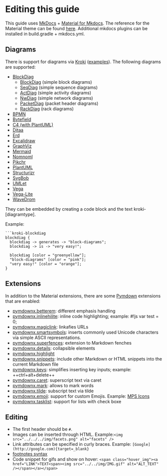 # Editing this guide

This guide uses [MkDocs](https://www.mkdocs.org/) + [Material for Mkdocs](https://squidfunk.github.io/mkdocs-material/).
The reference for the Material theme can be found [here](https://squidfunk.github.io/mkdocs-material/reference/).
Additional mkdocs plugins can be installed in build.gradle + mkdocs.yml.

## Diagrams

There is support for diagrams via [Kroki](http://kroki.io) ([examples](https://kroki.io/examples.html)). The following diagrams are supported:

- [BlockDiag](http://blockdiag.com/en/)
    - [BlockDiag](http://blockdiag.com/en/blockdiag/index.html) (simple block diagrams)
    - [SeqDiag](http://blockdiag.com/en/seqdiag/) (simple sequence diagrams)
    - [ActDiag](http://blockdiag.com/en/actdiag/index.html) (simple activity diagrams)
    - [NwDiag](http://blockdiag.com/en/nwdiag/index.html) (simple network diagrams)
    - [PacketDiag](http://blockdiag.com/en/nwdiag/packetdiag-examples.html) (packet header diagrams)
    - [RackDiag](http://blockdiag.com/en/nwdiag/rackdiag-examples.html) (rack diagrams)
- [BPMN](https://bpmn.io/)
- [Bytefield](https://bytefield-svg.deepsymmetry.org/bytefield-svg/1.6.1/intro.html)
- [C4 (with PlantUML)](https://github.com/plantuml-stdlib/C4-PlantUML)
- [Ditaa](http://ditaa.sourceforge.net/)
- [Erd](https://github.com/BurntSushi/erd)
- [Excalidraw](https://github.com/excalidraw/excalidraw)
- [GraphViz](https://www.graphviz.org/)
- [Mermaid](https://mermaid-js.github.io/mermaid/#/)
- [Nomnoml](https://www.nomnoml.com/)
- [Pikchr](https://pikchr.org/home/doc/trunk/homepage.md)
- [PlantUML](https://plantuml.com/)
- [Structurizr](https://github.com/structurizr/dsl)
- [SvgBob](https://ivanceras.github.io/svgbob-editor/)
- [UMLet](https://www.umlet.com/)
- [Vega](https://vega.github.io/vega/)
- [Vega-Lite](https://vega.github.io/vega-lite/)
- [WaveDrom](https://wavedrom.com/tutorial.html)

They can be embedded by creating a code block and the text kroki-[diagramtype].

Example:

~~~
```kroki-blockdiag
blockdiag {
  blockdiag -> generates -> "block-diagrams";
  blockdiag -> is -> "very easy!";

  blockdiag [color = "greenyellow"];
  "block-diagrams" [color = "pink"];
  "very easy!" [color = "orange"];
}
~~~

## Extensions

In addition to the Material extensions, there are some [Pymdown](https://facelessuser.github.io/pymdown-extensions/) extensions that are enabled:

- [pymdownx.betterem](https://facelessuser.github.io/pymdown-extensions/extensions/betterem/): different emphasis handling
- [pymdownx.inlinehilite](https://facelessuser.github.io/pymdown-extensions/extensions/inlinehilite/): inline code highlighting; example: #!js var test = 0;
- [pymdownx.magiclink](https://facelessuser.github.io/pymdown-extensions/extensions/magiclink/): linkafies URLs
- [pymdownx.smartsymbols](https://facelessuser.github.io/pymdown-extensions/extensions/smartsymbols/): inserts commonly used Unicode characters via simple ASCII representations.
- [pymdownx.superfences](https://facelessuser.github.io/pymdown-extensions/extensions/superfences/): extension to Markdown fenches
- [pymdownx.details](https://facelessuser.github.io/pymdown-extensions/extensions/details/): collapsible elements
- [pymdownx.highlight](https://facelessuser.github.io/pymdown-extensions/extensions/highlight/)
- [pymdownx.snippets](https://facelessuser.github.io/pymdown-extensions/extensions/snippets/):  include other Markdown or HTML snippets into the current Markdown file
- [pymdownx.keys](https://facelessuser.github.io/pymdown-extensions/extensions/keys/): simplifies inserting key inputs; example: ++ctrl+alt+delete++
- [pymdownx.caret](https://facelessuser.github.io/pymdown-extensions/extensions/caret/): superscript text via caret
- [pymdownx.mark](https://facelessuser.github.io/pymdown-extensions/extensions/mark/): allows to mark words
- [pymdownx.tilde](https://facelessuser.github.io/pymdown-extensions/extensions/tilde/): subscript text via tilde
- [pymdownx.emoji](https://facelessuser.github.io/pymdown-extensions/extensions/emoji/): support for custom Emojis. Example: [MPS Icons](icons.md)
- [pymdownx.tasklist](https://facelessuser.github.io/pymdown-extensions/extensions/tasklist/): support for lists with check boxe

## Editing

- The first header should be `#`.
- Images can be inserted through HTML. Example:`<img src="../../../img/facets.png" alt="facets" />`
- Link attributes can be specified in curly braces. Example: `[Google](http://google.com){target=_blank}`
- [footnotes syntax](https://squidfunk.github.io/mkdocs-material/reference/footnotes/)
- Code snippet for gifs and show on hover: `<span class="hover_img"><a href="LINK">TEXT<span><img src="../../img/IMG.gif" alt="ALT_TEXT" /></span></a></span>`